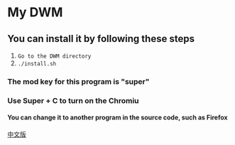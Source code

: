 # My DWM
## You can install it by following these steps
1. `Go to the DWM directory` 
2. `./install.sh`
### The mod key for this program is "super"
### Use Super + C to turn on the Chromiu
#### You can change it to another program in the source code, such as Firefox
[中文版](./README-cn.md) 
